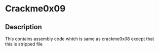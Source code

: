 # Crackme0x09
## Description

This contains assembly code which is same as crackme0x08 except that this is stripped file

